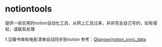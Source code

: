 # notiontools
提供一些实用的notion自动化工具，从网上汇总过来，并非完全自己写的，如有侵权，请联系处理

1.豆瓣书单和电影清单自动同步到notion 参考：[Qliangw/notion_sync_data](https://github.com/Qliangw/notion_sync_data)
